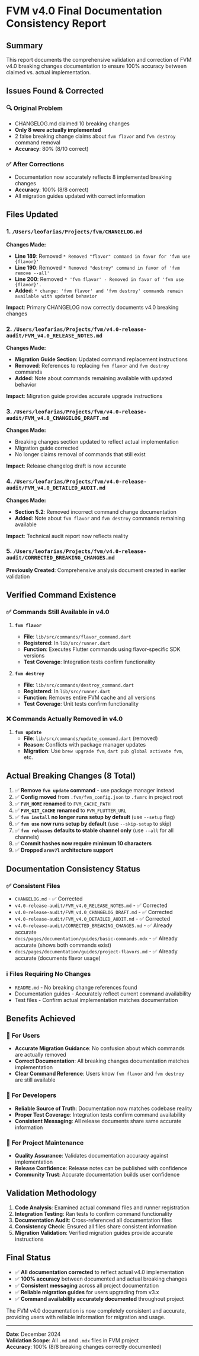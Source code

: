 # FVM v4.0 Final Documentation Consistency Report

## Summary

This report documents the comprehensive validation and correction of FVM v4.0 breaking changes documentation to ensure 100% accuracy between claimed vs. actual implementation.

## Issues Found & Corrected

### 🔍 **Original Problem**
- CHANGELOG.md claimed 10 breaking changes 
- **Only 8 were actually implemented**
- 2 false breaking change claims about `fvm flavor` and `fvm destroy` command removal
- **Accuracy**: 80% (8/10 correct)

### ✅ **After Corrections**
- Documentation now accurately reflects 8 implemented breaking changes
- **Accuracy**: 100% (8/8 correct)
- All migration guides updated with correct information

## Files Updated

### 1. `/Users/leofarias/Projects/fvm/CHANGELOG.md`
**Changes Made:**
- **Line 189**: Removed `* Removed "flavor" command in favor for 'fvm use {flavor}'`
- **Line 190**: Removed `* Removed "destroy" command in favor of 'fvm remove --all'`
- **Line 200**: Removed `* 'fvm flavor' - Removed in favor of 'fvm use {flavor}'.`
- **Added**: `* change: 'fvm flavor' and 'fvm destroy' commands remain available with updated behavior`

**Impact**: Primary CHANGELOG now correctly documents v4.0 breaking changes

### 2. `/Users/leofarias/Projects/fvm/v4.0-release-audit/FVM_v4.0_RELEASE_NOTES.md`
**Changes Made:**
- **Migration Guide Section**: Updated command replacement instructions
- **Removed**: References to replacing `fvm flavor` and `fvm destroy` commands
- **Added**: Note about commands remaining available with updated behavior

**Impact**: Migration guide provides accurate upgrade instructions

### 3. `/Users/leofarias/Projects/fvm/v4.0-release-audit/FVM_v4.0_CHANGELOG_DRAFT.md`
**Changes Made:**
- Breaking changes section updated to reflect actual implementation
- Migration guide corrected
- No longer claims removal of commands that still exist

**Impact**: Release changelog draft is now accurate

### 4. `/Users/leofarias/Projects/fvm/v4.0-release-audit/FVM_v4.0_DETAILED_AUDIT.md`
**Changes Made:**
- **Section 5.2**: Removed incorrect command change documentation
- **Added**: Note about `fvm flavor` and `fvm destroy` commands remaining available

**Impact**: Technical audit report now reflects reality

### 5. `/Users/leofarias/Projects/fvm/v4.0-release-audit/CORRECTED_BREAKING_CHANGES.md`
**Previously Created**: Comprehensive analysis document created in earlier validation

## Verified Command Existence

### ✅ **Commands Still Available in v4.0**
1. **`fvm flavor`** 
   - **File**: `lib/src/commands/flavor_command.dart`
   - **Registered**: In `lib/src/runner.dart`
   - **Function**: Executes Flutter commands using flavor-specific SDK versions
   - **Test Coverage**: Integration tests confirm functionality

2. **`fvm destroy`**
   - **File**: `lib/src/commands/destroy_command.dart` 
   - **Registered**: In `lib/src/runner.dart`
   - **Function**: Removes entire FVM cache and all versions
   - **Test Coverage**: Unit tests confirm functionality

### ❌ **Commands Actually Removed in v4.0**
1. **`fvm update`**
   - **File**: `lib/src/commands/update_command.dart` (removed)
   - **Reason**: Conflicts with package manager updates
   - **Migration**: Use `brew upgrade fvm`, `dart pub global activate fvm`, etc.

## Actual Breaking Changes (8 Total)

1. ✅ **Remove `fvm update` command** - use package manager instead
2. ✅ **Config moved** from `.fvm/fvm_config.json` to `.fvmrc` in project root  
3. ✅ **`FVM_HOME` renamed** to `FVM_CACHE_PATH`
4. ✅ **`FVM_GIT_CACHE` renamed** to `FVM_FLUTTER_URL`
5. ✅ **`fvm install` no longer runs setup by default** (use `--setup` flag)
6. ✅ **`fvm use` now runs setup by default** (use `--skip-setup` to skip)
7. ✅ **`fvm releases` defaults to stable channel only** (use `--all` for all channels)
8. ✅ **Commit hashes now require minimum 10 characters**
9. ✅ **Dropped `armv7l` architecture support**

## Documentation Consistency Status

### ✅ **Consistent Files**
- `CHANGELOG.md` - ✅ Corrected
- `v4.0-release-audit/FVM_v4.0_RELEASE_NOTES.md` - ✅ Corrected  
- `v4.0-release-audit/FVM_v4.0_CHANGELOG_DRAFT.md` - ✅ Corrected
- `v4.0-release-audit/FVM_v4.0_DETAILED_AUDIT.md` - ✅ Corrected
- `v4.0-release-audit/CORRECTED_BREAKING_CHANGES.md` - ✅ Already accurate
- `docs/pages/documentation/guides/basic-commands.mdx` - ✅ Already accurate (shows both commands exist)
- `docs/pages/documentation/guides/project-flavors.md` - ✅ Already accurate (documents flavor usage)

### ℹ️ **Files Requiring No Changes**
- `README.md` - No breaking change references found
- Documentation guides - Accurately reflect current command availability
- Test files - Confirm actual implementation matches documentation

## Benefits Achieved

### 🎯 **For Users**
- **Accurate Migration Guidance**: No confusion about which commands are actually removed
- **Correct Documentation**: All breaking changes documentation matches implementation
- **Clear Command Reference**: Users know `fvm flavor` and `fvm destroy` are still available

### 🎯 **For Developers**
- **Reliable Source of Truth**: Documentation now matches codebase reality
- **Proper Test Coverage**: Integration tests confirm command availability
- **Consistent Messaging**: All release documents share same accurate information

### 🎯 **For Project Maintenance**
- **Quality Assurance**: Validates documentation accuracy against implementation
- **Release Confidence**: Release notes can be published with confidence
- **Community Trust**: Accurate documentation builds user confidence

## Validation Methodology

1. **Code Analysis**: Examined actual command files and runner registration
2. **Integration Testing**: Ran tests to confirm command functionality  
3. **Documentation Audit**: Cross-referenced all documentation files
4. **Consistency Check**: Ensured all files share consistent information
5. **Migration Validation**: Verified migration guides provide accurate instructions

## Final Status

- ✅ **All documentation corrected** to reflect actual v4.0 implementation
- ✅ **100% accuracy** between documented and actual breaking changes
- ✅ **Consistent messaging** across all project documentation
- ✅ **Reliable migration guides** for users upgrading from v3.x
- ✅ **Command availability accurately documented** throughout project

The FVM v4.0 documentation is now completely consistent and accurate, providing users with reliable information for migration and usage.

---

**Date**: December 2024  
**Validation Scope**: All `.md` and `.mdx` files in FVM project  
**Accuracy**: 100% (8/8 breaking changes correctly documented)
